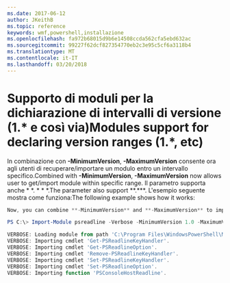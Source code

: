 ```yaml
---
ms.date: 2017-06-12
author: JKeithB
ms.topic: reference
keywords: wmf,powershell,installazione
ms.openlocfilehash: fa972b68015d9b6e14508ccda562cfa5ebd632ac
ms.sourcegitcommit: 99227f62dcf827354770eb2c3e95c5cf6a3118b4
ms.translationtype: MT
ms.contentlocale: it-IT
ms.lasthandoff: 03/20/2018
---
```

# <a name="modules-support-for-declaring-version-ranges-1-etc"></a><span data-ttu-id="0eb50-102">Supporto di moduli per la dichiarazione di intervalli di versione (1.\* e così via)</span><span class="sxs-lookup"><span data-stu-id="0eb50-102">Modules support for declaring version ranges (1.\*, etc)</span></span>
<span data-ttu-id="0eb50-103">In combinazione con **-MinimumVersion**, **-MaximumVersion** consente ora agli utenti di recuperare/importare un modulo entro un intervallo specifico.</span><span class="sxs-lookup"><span data-stu-id="0eb50-103">Combined with **-MinimumVersion**, **-MaximumVersion** now allows user to get/import module within specific range.</span></span> <span data-ttu-id="0eb50-104">Il parametro supporta anche \* \*. \* \* \*.</span><span class="sxs-lookup"><span data-stu-id="0eb50-104">The parameter also support \*\*.\*\*\*.</span></span> <span data-ttu-id="0eb50-105">L'esempio seguente mostra come funziona:</span><span class="sxs-lookup"><span data-stu-id="0eb50-105">The following example shows how it works:</span></span>

```powershell
Now, you can combine **-MinimumVersion** and **-MaximumVersion** to import module within specific range:

PS C:\> Import-Module psreadline -Verbose -MinimumVersion 1.0 -MaximumVersion 1.2.*

VERBOSE: Loading module from path 'C:\Program Files\WindowsPowerShell\Modules\psreadline\1.1\psreadline.psd1'.
VERBOSE: Importing cmdlet 'Get-PSReadlineKeyHandler'.
VERBOSE: Importing cmdlet 'Get-PSReadlineOption'.
VERBOSE: Importing cmdlet 'Remove-PSReadlineKeyHandler'.
VERBOSE: Importing cmdlet 'Set-PSReadlineKeyHandler'.
VERBOSE: Importing cmdlet 'Set-PSReadlineOption'.
VERBOSE: Importing function 'PSConsoleHostReadline'.
```

